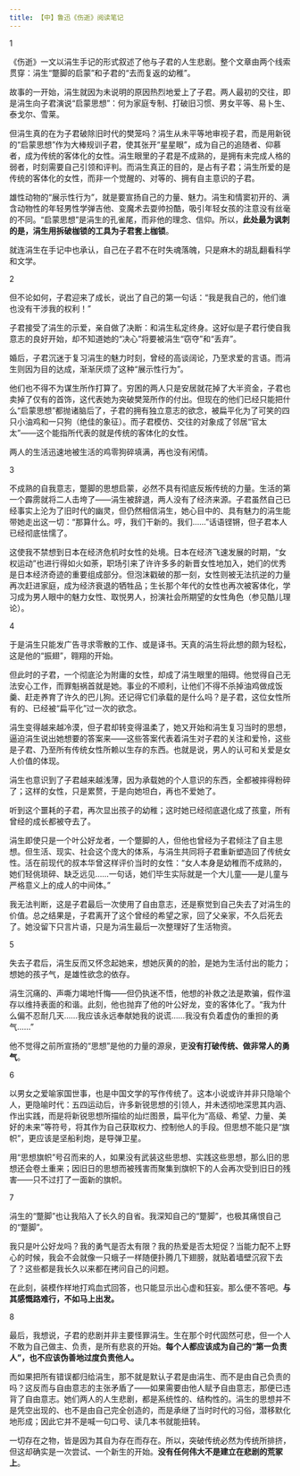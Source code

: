 ```yaml
---
title: 【中】鲁迅《伤逝》阅读笔记
---
```


1

《伤逝》一文以涓生手记的形式叙述了他与子君的人生悲剧。整个文章由两个线索贯穿：涓生“蹩脚的启蒙”和子君的“去而复返的幼稚”。

故事的一开始，涓生就因为未说明的原因热烈地爱上了子君。两人最初的交往，即是涓生向子君演说“启蒙思想”：何为家庭专制、打破旧习惯、男女平等、易卜生、泰戈尔、雪莱。

但涓生真的在为子君破除旧时代的樊笼吗？涓生从未平等地审视子君，而是用新锐的“启蒙思想”作为大棒规训子君，使其张开“星星眼”，成为自己的追随者、仰慕者，成为传统的客体化的女性。涓生眼里的子君是不成熟的，是拥有未完成人格的弱者，时刻需要自己引领和评判。而涓生真正的目的，是占有子君；涓生所爱的是传统的客体化的女性，而非一个觉醒的、对等的、拥有自主意识的子君。

雄性动物的“展示性行为”，就是要宣扬自己的力量、魅力。涓生和情窦初开的、满含动物性的年轻男性学弹吉他、变魔术去耍帅扮酷，吸引年轻女孩的注意没有丝毫的不同。“启蒙思想”是涓生的孔雀尾，而非他的理念、信仰。所以，**此处最为讽刺的是，涓生用拆破枷锁的工具为子君套上枷锁**。

就连涓生在手记中也承认，自己在子君不在时失魂落魄，只是麻木的胡乱翻看科学和文学。

2

但不论如何，子君迎来了成长，说出了自己的第一句话：“我是我自己的，他们谁也没有干涉我的权利！”

子君接受了涓生的示爱，亲自做了决断：和涓生私定终身。这好似是子君行使自我意志的良好开始，却不知道她的“决心”将要被涓生“窃夺”和“丢弃”。

婚后，子君沉迷于复习涓生的魅力时刻，曾经的高谈阔论，乃至求爱的言语。而涓生则因为目的达成，渐渐厌烦了这种“展示性行为”。

他们也不得不为谋生所作打算了。穷困的两人只是安居就花掉了大半资金，子君也卖掉了仅有的首饰，这代表她为突破樊笼所作的付出。但现在的他们已经只能把什么“启蒙思想”都抛诸脑后了，子君的拥有独立意志的欲念，被扁平化为了可笑的四只小油鸡和一只狗（绝佳的象征）。而子君模仿、交往的对象成了邻居“官太太”——这个能指所代表的就是传统的客体化的女性。

两人的生活迅速地被生活的鸡零狗碎填满，再也没有闲情。

3

不成熟的自我意志，蹩脚的思想启蒙，必然不具有彻底反叛传统的力量。生活的第一个霹雳就将二人击垮了——涓生被辞退，两人没有了经济来源。子君虽然自己已经事实上沦为了旧时代的幽灵，但仍然相信涓生，她心目中的、具有魅力的涓生能带她走出这一切：“那算什么。哼，我们干新的。我们……”话语铿锵，但子君本人已经彻底怯懦了。

这使我不禁想到日本在经济危机时女性的处境。日本在经济飞速发展的时期，“女权运动”也进行得如火如荼，职场引来了许许多多的新晋女性地加入，她们的优秀是日本经济奇迹的重要组成部分。但泡沫戳破的那一刻，女性则被无法抗逆的力量再次赶进家庭，成为经济衰退的牺牲品；生长那个年代的女性也再次被客体化，学习成为男人眼中的魅力女性、取悦男人，扮演社会所期望的女性角色（参见酷儿理论）。

4

于是涓生只能发广告寻求零散的工作、或是译书。天真的涓生将此想的颇为轻松，这是他的“振翅”，翱翔的开始。

但此时的子君，一个彻底沦为附庸的女性，却成了涓生眼里的阻碍。他觉得自己无法安心工作，而罪魁祸首就是她。事业的不顺利，让他们不得不杀掉油鸡做成饭羹、赶走养育了许久的巴儿狗。还记得它们承载的是什么吗？是子君，这位女性所有的、已经被“扁平化”过一次的欲念。

涓生变得越来越冷漠，但子君却转变得温柔了，她又开始和涓生复习当时的思想，逼迫涓生说出她想要的答案来——这些答案代表着涓生对子君的关注和爱怜，这些是子君、乃至所有传统女性所赖以生存的东西。也就是说，男人的认可和关爱是女人价值的体现。

涓生也意识到了子君越来越浅薄，因为承载她的个人意识的东西，全都被摔得粉碎了；这样的女性，只是累赘，于是向她坦白，再也不爱她了。

听到这个噩耗的子君，再次显出孩子的幼稚；这时她已经彻底退化成了孩童，所有曾经的成长都被夺去了。

涓生即使只是一个叶公好龙者，一个蹩脚的人，但他也曾经为子君倾注了自主思想。但生活、现实、社会这个庞大的体系，与涓生共同将子君重新塑造回了传统女性。活在前现代的叔本华曾这样评价当时的女性：“女人本身是幼稚而不成熟的，她们轻佻琐碎、缺乏远见……一句话，她们毕生实际就是一个大儿童——是儿童与严格意义上的成人的中间体。”

我无法判断，这是子君最后一次使用了自由意志，还是察觉到自己失去了对涓生的价值。总之结果是，子君离开了这个曾经的希望之家，回了父亲家，不久后死去了。她没留下只言片语，只是为涓生最后一次整理好了生活物资。

5

失去子君后，涓生反而又怀念起她来，想她灰黄的的脸，是她为生活付出的能力；想她的孩子气，是雄性欲念的依存。

涓生沉痛的、声嘶力竭地忏悔——但仍执迷不悟，他想的补救之法是欺骗，假作温存以维持表面的和谐。此刻，他也抛弃了他的叶公好龙，变的客体化了。“我为什么偏不忍耐几天……我应该永远奉献她我的说谎……我没有负着虚伪的重担的勇气……”

他不觉得之前所宣扬的“思想”是他的力量的源泉，更**没有打破传统、做非常人的勇气**。

6

以男女之爱喻家国世事，也是中国文学的写作传统了。这本小说或许并非只隐喻个人，更隐喻时代：五四运动后，许多新锐思想的引领人，并未透彻地深思其内涵、作出实践，而是将新锐思想所描绘的灿烂图景，扁平化为“高级、希望、力量、美好的未来”等符号，将其作为自己获取权力、控制他人的手段。但思想不能只是“旗帜”，更应该是坚船利炮，是导弹卫星。

用“思想旗帜”号召而来的人，如果没有武装这些思想、实践这些思想，那么旧的思想还会卷土重来；因旧日的思想而被残害而聚集到旗帜下的人会再次受到旧日的残害——只不过打了一面新的旗帜。

7

涓生的“蹩脚”也让我陷入了长久的自省。我深知自己的“蹩脚”，也极其痛恨自己的“蹩脚”。

我只是叶公好龙吗？我的勇气是否太有限？我的热爱是否太短促？当能力配不上野心的时候，我会不会就像一只蛾子一样随便扑腾几下翅膀，就贴着墙壁沉寂下去了？这些都是我长久以来都在拷问自己的问题。

在此刻，装模作样地打鸡血式回答，也只能显示出心虚和狂妄。那么便不答吧。**与其感慨路难行，不如马上出发。**

8

最后，我想说，子君的悲剧并非主要怪罪涓生。生在那个时代固然可悲，但一个人不敢为自己做主、负责，是所有悲哀的开始。**每个人都应该成为自己的“第一负责人”，也不应该伪善地过度负责他人。**

而如果把所有错误都归给涓生，那不就是默认子君是由涓生、而不是由自己负责的吗？这反而与自由意志的主张矛盾了——如果需要由他人赋予自由意志，那便已违背了自由意志。她们两人的人生悲剧，都是系统性的、结构性的。涓生的思想并不是凭空出现的、也不是由自己完全创造的，而是承继了当时时代的习俗，潜移默化地形成；因此它并不是喊一句口号、读几本书就能扭转。

一切存在之物，皆是因为其自为存在而存在。所以，突破传统必然为传统所排挤，但这却确实是一次尝试、一个新生的开始。**没有任何伟大不是建立在悲剧的荒冢上**。